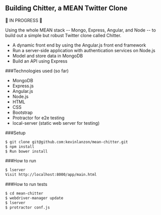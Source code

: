 Building Chitter, a MEAN Twitter Clone
-------------

🚧 IN PROGRESS 🚧

Using the whole MEAN stack -- Mongo, Express, Angular, and Node -- to build out a simple but robust Twitter clone called Chitter.

- A dynamic front end by using the Angular.js front end framework
- Run a server-side application with authentication services on Node.js
- Model and store data in MongoDB
- Build an API using Express

###Technologies used (so far)

- MongoDB
- Express.js
- Angular.js
- Node.js
- HTML
- CSS
- Bootstrap
- Protractor for e2e testing
- local-server (static web server for testing)

###Setup

```sh
$ git clone git@github.com:kevinlanzon/mean-chitter.git
$ npm install
$ Run bower install
```

###How to run

```sh
$ lserver
Visit http://localhost:8000/app/main.html
```

###How to run tests

```sh
$ cd mean-chitter
$ webdriver-manager update
$ lserver
$ protractor conf.js
```
